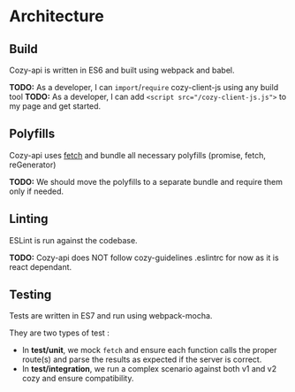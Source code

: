 # Architecture

## Build

Cozy-api is written in ES6 and built using webpack and babel.

**TODO:** As a developer, I can `import`/`require` cozy-client-js using any build tool
**TODO:** As a developer, I can add `<script src="/cozy-client-js.js">` to my page and get started.

## Polyfills

Cozy-api uses [fetch](https://fetch.spec.whatwg.org/) and bundle all necessary polyfills (promise, fetch, reGenerator)

**TODO:** We should move the polyfills to a separate bundle and require them only if needed.

## Linting

ESLint is run against the codebase.

**TODO:** Cozy-api does NOT follow cozy-guidelines .eslintrc for now as it is react dependant.

## Testing

Tests are written in ES7 and run using webpack-mocha.

They are two types of test :

- In **test/unit**, we mock `fetch` and ensure each function calls the proper route(s) and parse the results as expected if the server is correct.
- In **test/integration**, we run a complex scenario against both v1 and v2 cozy and ensure compatibility.
